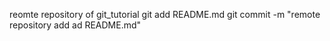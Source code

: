 reomte repository of git_tutorial
git add README.md
git commit -m "remote repository add ad README.md"
